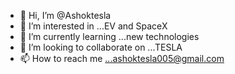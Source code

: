 - 👋 Hi, I’m @Ashoktesla
- 👀 I’m interested in ...EV and SpaceX
- 🌱 I’m currently learning ...new technologies
- 💞️ I’m looking to collaborate on ...TESLA
- 📫 How to reach me ...ashoktesla005@gmail.com

<!---
Ashoktesla/Ashoktesla is a ✨ special ✨ repository because its `README.md` (this file) appears on your GitHub profile.
You can click the Preview link to take a look at your changes.
--->
